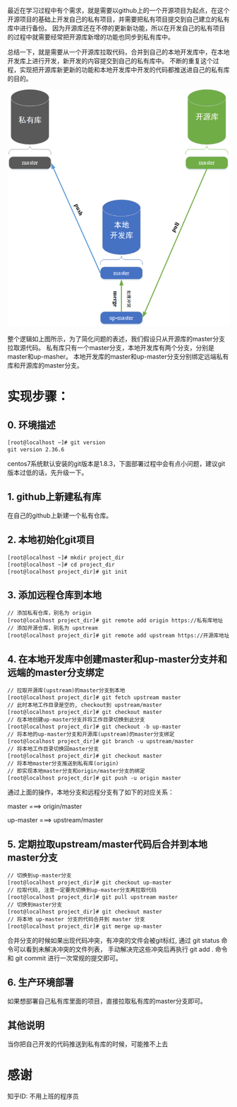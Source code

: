 最近在学习过程中有个需求，就是需要以github上的一个开源项目为起点，在这个开源项目的基础上开发自己的私有项目，并需要把私有项目提交到自己建立的私有库中进行备份。
因为开源库还在不停的更新新功能，所以在开发自己的私有项目的过程中就需要经常把开源库新增的功能也同步到私有库中。

总结一下，就是需要从一个开源库拉取代码，合并到自己的本地开发库中，在本地开发库上进行开发，新开发的内容提交到自己的私有库中。
不断的重复这个过程，实现把开源库新更新的功能和本地开发库中开发的代码都推送进自己的私有库的目的。

<div align=center><img src="./assets/git私有库开源库协同开发图.png"/></div>


整个逻辑如上图所示，为了简化问题的表述，我们假设只从开源库的master分支拉取源代码。
私有库只有一个master分支，本地开发库有两个分支，分别是master和up-masher。
本地开发库的master和up-master分支分别绑定远端私有库和开源库的master分支。

# 实现步骤：

## 0. 环境描述
```shell
[root@localhost ~]# git version
git version 2.36.6
```
centos7系统默认安装的git版本是1.8.3，下面部署过程中会有点小问题，建议git版本过低的话，先升级一下。

## 1. github上新建私有库
在自己的github上新建一个私有仓库。

## 2. 本地初始化git项目
```shell
[root@localhost ~]# mkdir project_dir
[root@localhost ~]# cd project_dir
[root@localhost project_dir]# git init
```

## 3. 添加远程仓库到本地
```shell
// 添加私有仓库，别名为 origin
[root@localhost project_dir]# git remote add origin https://私有库地址
// 添加开源仓库，别名为 upstream
[root@localhost project_dir]# git remote add upstream https://开源库地址
```

## 4. 在本地开发库中创建master和up-master分支并和远端的master分支绑定
```shell
// 拉取开源库(upstream)的master分支到本地
[root@localhost project_dir]# git fetch upstream master
// 此时本地工作目录是空的, checkout到 upstream/master
[root@localhost project_dir]# git checkout master
// 在本地创建up-master分支并将工作目录切换到此分支
[root@localhost project_dir]# git checkout -b up-master
// 将本地的up-master分支和开源库(upstream)的master分支绑定
[root@localhost project_dir]# git branch -u upstream/master
// 将本地工作目录切换回master分支
[root@localhost project_dir]# git checkout master
// 将本地master分支推送到私有库(origin)
// 即实现本地master分支和origin/master分支的绑定
[root@localhost project_dir]# git push -u origin master
```
通过上面的操作，本地分支和远程分支有了如下的对应关系：

master ===> origin/master

up-master ===> upstream/master

## 5. 定期拉取upstream/master代码后合并到本地master分支
```shell
// 切换到up-master分支
[root@localhost project_dir]# git checkout up-master
// 拉取代码, 注意一定要先切换到up-master分支再拉取代码
[root@localhost project_dir]# git pull upstream master
// 切换到master分支
[root@localhost project_dir]# git checkout master
// 将本地 up-master 分支的代码合并到 master 分支
[root@localhost project_dir]# git merge up-master
```
合并分支的时候如果出现代码冲突，有冲突的文件会被git标红, 通过 git status 命令可以看到未解决冲突的文件列表，
手动解决完这些冲突后再执行 git add . 命令和 git commit 进行一次常规的提交即可。

## 6. 生产环境部署
如果想部署自己私有库里面的项目，直接拉取私有库的master分支即可。

## 其他说明
当你把自己开发的代码推送到私有库的时候，可能推不上去

# 感谢
知乎ID: 不用上班的程序员